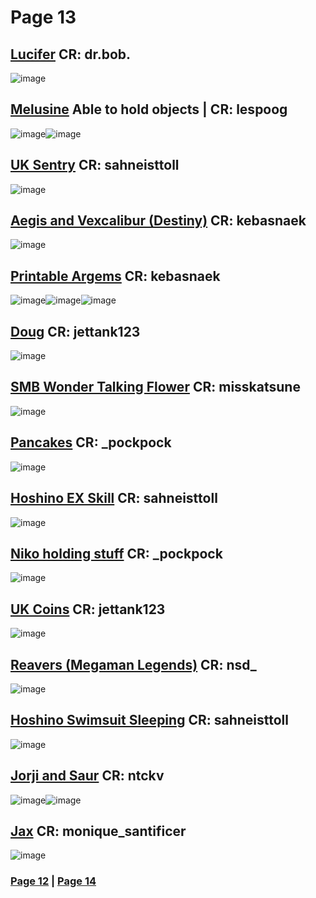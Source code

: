 # Page 13
## [Lucifer](https://discord.com/channels/512287844258021376/1132040858343059638/1167916859706839101) CR: dr.bob.
![image](https://github.com/madrod228/voicesoftheprinter/assets/9602000/f0cc872b-451c-4621-b8d7-c40adc8e3c38)
## [Melusine](https://discord.com/channels/512287844258021376/1132040858343059638/1167940600700616864) Able to hold objects | CR: lespoog
![image](https://github.com/madrod228/voicesoftheprinter/assets/9602000/08bf9f58-2905-4b03-a99f-ebe4353a1a89)![image](https://github.com/madrod228/voicesoftheprinter/assets/9602000/c33ed000-eb05-4c8e-9ce2-c8ac82e801d8)
## [UK Sentry](https://discord.com/channels/512287844258021376/1132040858343059638/1167944457837088778) CR: sahneisttoll
![image](https://github.com/madrod228/voicesoftheprinter/assets/9602000/b646e404-076b-4a47-a15f-56c743d0bc77)
## [Aegis and Vexcalibur (Destiny)](https://discord.com/channels/512287844258021376/1132040858343059638/1167973321971867760) CR: kebasnaek
![image](https://github.com/madrod228/voicesoftheprinter/assets/9602000/2ab7a7b9-4cc6-4466-a1cf-335770ffb551)
## [Printable Argems](https://discord.com/channels/512287844258021376/1132040858343059638/1167974295717298327) CR: kebasnaek
![image](https://github.com/madrod228/voicesoftheprinter/assets/9602000/bada6ea4-e157-49f4-8a89-35344d683fee)![image](https://github.com/madrod228/voicesoftheprinter/assets/9602000/f9655396-464d-4729-8c6b-13d88c538aad)![image](https://github.com/madrod228/voicesoftheprinter/assets/9602000/0e97f2d8-54f7-409a-8f4b-20023bcedc82)
## [Doug](https://discord.com/channels/512287844258021376/1132040858343059638/1168060726313746523) CR: jettank123
![image](https://github.com/madrod228/voicesoftheprinter/assets/9602000/c6e6c1f5-4b2e-4762-b70e-459bfeace29e)
## [SMB Wonder Talking Flower](https://discord.com/channels/512287844258021376/1132040858343059638/1168143427632906250) CR: misskatsune
![image](https://github.com/madrod228/voicesoftheprinter/assets/9602000/ead7d144-4ecc-44f3-8499-d9d56cebe3f7)
## [Pancakes](https://discord.com/channels/512287844258021376/1132040858343059638/1168230922445918280) CR: _pockpock
![image](https://github.com/madrod228/voicesoftheprinter/assets/9602000/d293ea4c-b920-4f86-94c2-3a5d91b5ce50)
## [Hoshino EX Skill](https://discord.com/channels/512287844258021376/1132040858343059638/1168237923439755415) CR: sahneisttoll
![image](https://github.com/madrod228/voicesoftheprinter/assets/9602000/61c9c48c-7f63-4010-ba29-a5f0aa2b9a01)
## [Niko holding stuff](https://discord.com/channels/512287844258021376/1132040858343059638/1168238547497664512) CR: _pockpock
![image](https://github.com/madrod228/voicesoftheprinter/assets/9602000/fcba3717-3b32-4070-a48c-4ca9a78d6005)
## [UK Coins](https://discord.com/channels/512287844258021376/1132040858343059638/1168246558228217887) CR: jettank123
![image](https://github.com/madrod228/voicesoftheprinter/assets/9602000/155c625f-35df-466f-b37f-faccb0d079b2)
## [Reavers (Megaman Legends)](https://discord.com/channels/512287844258021376/1132040858343059638/1168263245434454216) CR: nsd_
![image](https://github.com/madrod228/voicesoftheprinter/assets/9602000/1316a3b7-5e8c-4a29-bad3-81749b7f84ce)
## [Hoshino Swimsuit Sleeping](https://discord.com/channels/512287844258021376/1132040858343059638/1168307044969873528) CR: sahneisttoll
![image](https://github.com/madrod228/voicesoftheprinter/assets/9602000/d444c88c-d023-495d-a7f1-82d9cfa2d598)
## [Jorji and Saur](https://discord.com/channels/512287844258021376/1132040858343059638/1168522162072715315) CR: ntckv
![image](https://github.com/madrod228/voicesoftheprinter/assets/9602000/fff933bf-dfbb-4c8b-bf3a-3c742a194575)![image](https://github.com/madrod228/voicesoftheprinter/assets/9602000/7c2287fa-b575-4d34-953c-68b995d5c360)
## [Jax](https://discord.com/channels/512287844258021376/1132040858343059638/1168600743062798377) CR: monique_santificer
![image](https://github.com/madrod228/voicesoftheprinter/assets/9602000/dd29d5a1-7fb8-4573-ba23-144d744e7d7c)

### [Page 12](https://github.com/madrod228/voicesoftheprinter/blob/main/Page%2012.md)  | [Page 14](https://github.com/madrod228/voicesoftheprinter/blob/main/Page%2014.md)
